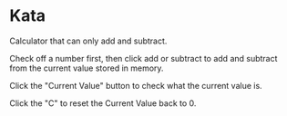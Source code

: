 # Kata

Calculator that can only add and subtract. 

Check off a number first, then click add or subtract to add and subtract from the current value stored in memory. 

Click the "Current Value" button to check what the current value is. 

Click the "C" to reset the Current Value back to 0. 
